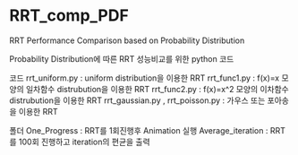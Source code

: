 # RRT_comp_PDF
RRT Performance Comparison based on Probability Distribution


Probability Distribution에 따른 RRT 성능비교를 위한 python 코드

코드
  rrt_uniform.py : uniform distribution을 이용한 RRT
  rrt_func1.py : f(x)=x 모양의 일차함수 distrubution을 이용한 RRT
  rrt_func2.py : f(x)=x^2 모양의 이차함수 distrubution을 이용한 RRT
  rrt_gaussian.py , rrt_poisson.py : 가우스 또는 포아송 을 이용한 RRT 
  
폴더
  One_Progress : RRT를 1회진행후 Animation 실행
  Average_iteration : RRT를 100회 진행하고 iteration의 편균을 출력

